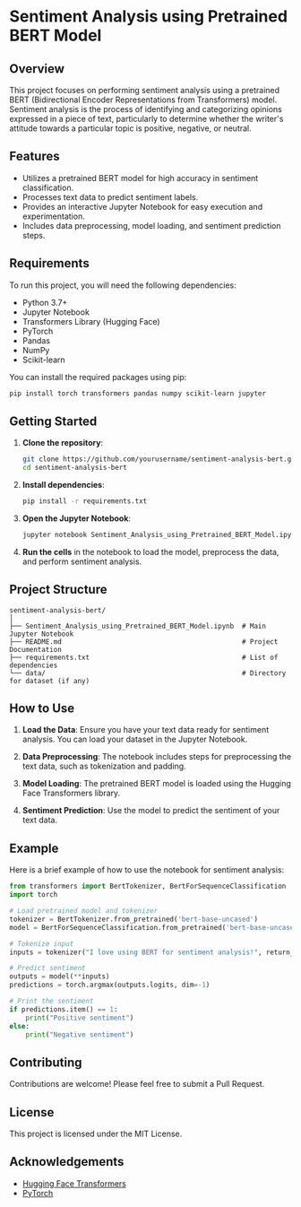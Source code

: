 # Sentiment Analysis using Pretrained BERT Model

## Overview

This project focuses on performing sentiment analysis using a pretrained BERT (Bidirectional Encoder Representations from Transformers) model. Sentiment analysis is the process of identifying and categorizing opinions expressed in a piece of text, particularly to determine whether the writer's attitude towards a particular topic is positive, negative, or neutral.

## Features

- Utilizes a pretrained BERT model for high accuracy in sentiment classification.
- Processes text data to predict sentiment labels.
- Provides an interactive Jupyter Notebook for easy execution and experimentation.
- Includes data preprocessing, model loading, and sentiment prediction steps.

## Requirements

To run this project, you will need the following dependencies:

- Python 3.7+
- Jupyter Notebook
- Transformers Library (Hugging Face)
- PyTorch
- Pandas
- NumPy
- Scikit-learn

You can install the required packages using pip:

```bash
pip install torch transformers pandas numpy scikit-learn jupyter
```

## Getting Started

1. **Clone the repository**:
   ```bash
   git clone https://github.com/yourusername/sentiment-analysis-bert.git
   cd sentiment-analysis-bert
   ```

2. **Install dependencies**:
   ```bash
   pip install -r requirements.txt
   ```

3. **Open the Jupyter Notebook**:
   ```bash
   jupyter notebook Sentiment_Analysis_using_Pretrained_BERT_Model.ipynb
   ```

4. **Run the cells** in the notebook to load the model, preprocess the data, and perform sentiment analysis.

## Project Structure

```
sentiment-analysis-bert/
│
├── Sentiment_Analysis_using_Pretrained_BERT_Model.ipynb  # Main Jupyter Notebook
├── README.md                                             # Project Documentation
├── requirements.txt                                      # List of dependencies
└── data/                                                 # Directory for dataset (if any)
```

## How to Use

1. **Load the Data**: Ensure you have your text data ready for sentiment analysis. You can load your dataset in the Jupyter Notebook.

2. **Data Preprocessing**: The notebook includes steps for preprocessing the text data, such as tokenization and padding.

3. **Model Loading**: The pretrained BERT model is loaded using the Hugging Face Transformers library.

4. **Sentiment Prediction**: Use the model to predict the sentiment of your text data.

## Example

Here is a brief example of how to use the notebook for sentiment analysis:

```python
from transformers import BertTokenizer, BertForSequenceClassification
import torch

# Load pretrained model and tokenizer
tokenizer = BertTokenizer.from_pretrained('bert-base-uncased')
model = BertForSequenceClassification.from_pretrained('bert-base-uncased')

# Tokenize input
inputs = tokenizer("I love using BERT for sentiment analysis!", return_tensors="pt")

# Predict sentiment
outputs = model(**inputs)
predictions = torch.argmax(outputs.logits, dim=-1)

# Print the sentiment
if predictions.item() == 1:
    print("Positive sentiment")
else:
    print("Negative sentiment")
```

## Contributing

Contributions are welcome! Please feel free to submit a Pull Request.

## License

This project is licensed under the MIT License.

## Acknowledgements

- [Hugging Face Transformers](https://github.com/huggingface/transformers)
- [PyTorch](https://pytorch.org/)


